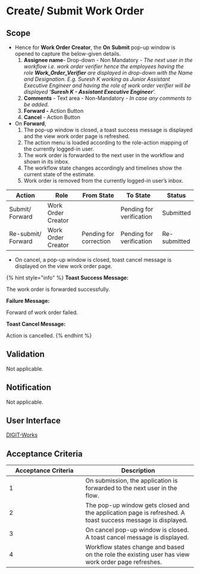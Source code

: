 # Create/ Submit Work Order

## Scope

* Hence for **Work Order Creator**, the **On** **Submit** pop-up window is opened to capture the below-given details.
  1. **Assignee name**- Drop-down - Non Mandatory -  _The next user in the workflow i.e. work order verifier hence the employees having the role **Work\_Order\_Verifier** are displayed in drop-down with the Name and Designation. E.g. Suresh K working as Junior Assistant Executive Engineer and having the role of work order verifier will be displayed ‘**Suresh K - Assistant Executive Engineer**’._
  2. **Comments** - Text area - Non-Mandatory -  _In case any comments to be added._
  3. **Forward -** Action Button
  4. **Cancel** - Action Button
* On **Forward**,
  1. The pop-up window is closed, a toast success message is displayed and the view work order page is refreshed.
  2. The action menu is loaded according to the role-action mapping of the currently logged-in user.
  3. The work order is forwarded to the next user in the workflow and shown in its inbox.
  4. The workflow state changes accordingly and timelines show the current state of the estimate.
  5. Work order is removed from the currently logged-in user’s inbox.

<table><thead><tr><th width="154">Action</th><th width="128">Role</th><th width="118">From State</th><th width="126">To State</th><th>Status</th></tr></thead><tbody><tr><td>Submit/ Forward</td><td>Work Order Creator</td><td> </td><td>Pending for verification</td><td>Submitted</td></tr><tr><td>Re-submit/ Forward</td><td>Work Order Creator</td><td>Pending for correction</td><td>Pending for verification</td><td>Re-submitted</td></tr></tbody></table>

* On cancel, a pop-up window is closed, toast cancel message is displayed on the view work order page.

{% hint style="info" %}
**Toast Success Message:**

The work order is forwarded successfully.

**Failure Message:**

Forward of work order failed.

**Toast Cancel Message:**

Action is cancelled.
{% endhint %}

## **Validation**

Not applicable.

## **Notification**

Not applicable.

## **User Interface**

[<img src="https://static.figma.com/uploads/b6df2735e4cb368306acf5480b50f96e69f96099" alt="" data-size="line">DIGIT-Works](https://www.figma.com/file/M2P3O9WlKtxuLCjQKxLLDg/DIGIT-Works?node-id=1835%3A32629\&t=wWexCFFY2p7fxq5l-4)

## **Acceptance Criteria**

<table><thead><tr><th width="189">Acceptance Criteria</th><th>Description</th></tr></thead><tbody><tr><td>1</td><td>On submission, the application is forwarded to the next user in the flow.</td></tr><tr><td>2</td><td>The pop-up window gets closed and the application page is refreshed. A toast success message is displayed.</td></tr><tr><td>3</td><td>On cancel pop-up window is closed. A toast cancel message is displayed.</td></tr><tr><td>4</td><td>Workflow states change and based on the role the existing user has view work order page refreshes.</td></tr></tbody></table>

